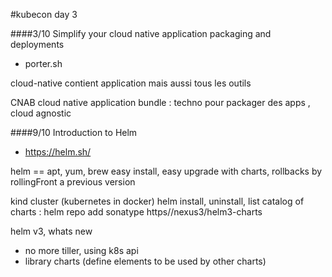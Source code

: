 #kubecon day 3

####3/10 Simplify your cloud native application packaging and deployments
 - porter.sh

cloud-native contient application mais aussi tous les outils

CNAB cloud native application bundle : techno pour packager des apps , cloud agnostic


####9/10 Introduction to Helm
 - https://helm.sh/

helm == apt, yum, brew
easy install, easy upgrade with charts, rollbacks by rollingFront a previous version

kind cluster (kubernetes in docker)
    helm install, uninstall, list
catalog of charts :
    helm repo add sonatype https//nexus3/helm3-charts

helm v3, whats new
 - no more tiller, using k8s api
 - library charts (define elements to be used by other charts)
